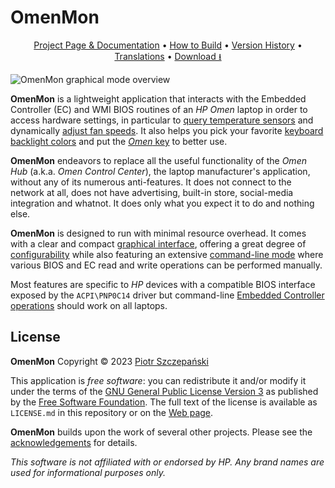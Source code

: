 # OmenMon

<p align="center"><a href="https://omenmon.github.io/">Project Page &amp; Documentation</a> • <a href="https://omenmon.github.io/build">How to Build</a> • <a href="https://omenmon.github.io/build#history">Version History</a> • <a href="https://github.com/OmenMon/Localization">Translations</a> • <a href="https://github.com/OmenMon/OmenMon/releases/latest">Download ⭳</a></p>

![OmenMon graphical mode overview](https://omenmon.github.io/pic/gui-overview.png)

**OmenMon** is a lightweight application that interacts with the Embedded Controller (EC) and WMI BIOS routines of an _HP Omen_ laptop in order to access hardware settings, in particular to [query temperature sensors](https://omenmon.github.io/gui#temperature) and dynamically [adjust fan speeds](https://omenmon.github.io/gui#fan-control). It also helps you pick your favorite [keyboard backlight colors](https://omenmon.github.io/gui#keyboard) and put the [_Omen_ key](https://omenmon.github.io/config#key) to better use.

**OmenMon** endeavors to replace all the useful functionality of the _Omen Hub_ (a.k.a. _Omen Control Center_), the laptop manufacturer's application, without any of its numerous anti-features. It does not connect to the network at all, does not have advertising, built-in store, social-media integration and whatnot. It does only what you expect it to do and nothing else.

**OmenMon** is designed to run with minimal resource overhead. It comes with a clear and compact [graphical interface](https://omenmon.github.io/gui), offering a great degree of [configurability](https://omenmon.github.io/config) while also featuring an extensive [command-line mode](https://omenmon.github.io/cli) where various BIOS and EC read and write operations can be performed manually. 

Most features are specific to _HP_ devices with a compatible BIOS interface exposed by the `ACPI\PNP0C14` driver but command-line [Embedded Controller operations](https://omenmon.github.io/cli#ec) should work on all laptops.

## License

**OmenMon** Copyright © 2023 [Piotr Szczepański](https://piotr.szczepanski.name/)

This application is _free software_: you can redistribute it and/or modify it under the terms of the [GNU General Public License Version 3](https://www.gnu.org/licenses/gpl-3.0.html#license-text) as published by the [Free Software Foundation](https://www.fsf.org/). The full text of the license is available as `LICENSE.md` in this repository or on the [Web page](https://omenmon.github.io/more#license).

**OmenMon** builds upon the work of several other projects. Please see the [acknowledgements](https://omenmon.github.io/more#acknowledgements) for details.

_This software is not affiliated with or endorsed by HP. Any brand names are used for informational purposes only._
